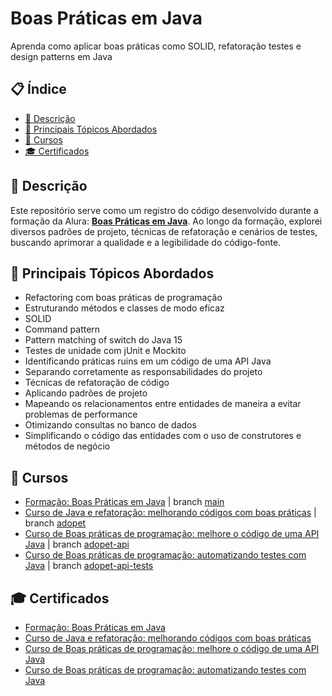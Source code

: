 # Boas Práticas em Java
Aprenda como aplicar boas práticas como SOLID, refatoração testes e design patterns em Java

## 📋 Índice
- [📖 Descrição](#-Descrição)
- [🚀 Principais Tópicos Abordados](#-Principais-Tópicos-Abordados)
- [📌 Cursos](#-Cursos)
- [🎓 Certificados](#-Certificados)

## 📖 Descrição
Este repositório serve como um registro do código desenvolvido durante a formação da Alura: [**Boas Práticas em Java**](https://cursos.alura.com.br/formacao-boas-praticas-java). Ao longo da formação, explorei diversos padrões de projeto,  técnicas de refatoração e cenários de testes, buscando aprimorar a qualidade e a legibilidade do código-fonte.

## 🚀 Principais Tópicos Abordados
- Refactoring com boas práticas de programação
- Estruturando métodos e classes de modo eficaz
- SOLID
- Command pattern
- Pattern matching of switch do Java 15
- Testes de unidade com jUnit e Mockito
- Identificando práticas ruins em um código de uma API Java
- Separando corretamente as responsabilidades do projeto
- Técnicas de refatoração de código
- Aplicando padrões de projeto
- Mapeando os relacionamentos entre entidades de maneira a evitar problemas de performance
- Otimizando consultas no banco de dados
- Simplificando o código das entidades com o uso de construtores e métodos de negócio

## 📌 Cursos
  - [Formação: Boas Práticas em Java](https://cursos.alura.com.br/formacao-boas-praticas-java) | branch [main](https://github.com/pablwoAraujo/adopet/tree/main)
  - [Curso de Java e refatoração: melhorando códigos com boas práticas](https://cursos.alura.com.br/course/java-refatoracao-melhorando-codigos-boas-praticas) | branch [adopet](https://github.com/pablwoAraujo/adopet/tree/adopet)
  - [Curso de Boas práticas de programação: melhore o código de uma API Java](https://cursos.alura.com.br/course/boas-praticas-programacao-melhore-codigo-api-java) | branch [adopet-api](https://github.com/pablwoAraujo/adopet/tree/adopet-api)
  - [Curso de Boas práticas de programação: automatizando testes com Java](https://cursos.alura.com.br/course/boas-praticas-programacao-testes-java) | branch [adopet-api-tests](https://github.com/pablwoAraujo/adopet/tree/adopet-api-tests)

## 🎓 Certificados
  - [Formação: Boas Práticas em Java](https://cursos.alura.com.br/user/pablwo/degree-boas-praticas-java-663517/certificate?lang=en)
  - [Curso de Java e refatoração: melhorando códigos com boas práticas](https://cursos.alura.com.br/certificate/d35056c7-fe5f-4860-9caf-dbad6f95dc72?lang=en)
  - [Curso de Boas práticas de programação: melhore o código de uma API Java](https://cursos.alura.com.br/certificate/pablwo/boas-praticas-programacao-melhore-codigo-api-java?lang=en)
  - [Curso de Boas práticas de programação: automatizando testes com Java](https://cursos.alura.com.br/certificate/pablwo/boas-praticas-programacao-testes-java?lang=en)

